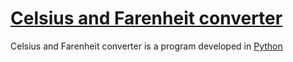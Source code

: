 <h1><u><b>Celsius and Farenheit converter</b></u></h1>
Celsius and Farenheit converter is a program developed in <a href="https://www.python.org">Python</a>
